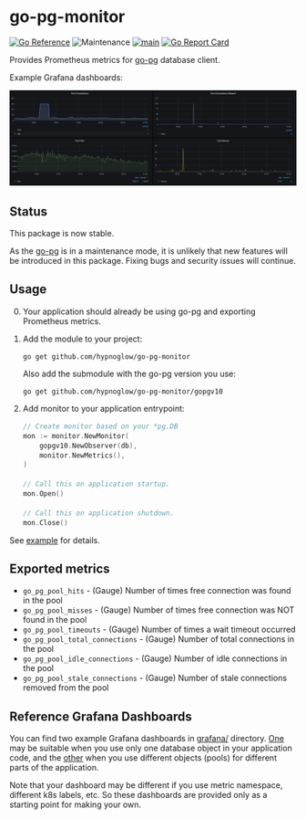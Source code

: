 # go-pg-monitor

[![Go Reference](https://pkg.go.dev/badge/github.com/hypnoglow/go-pg-monitor.svg)](https://pkg.go.dev/github.com/hypnoglow/go-pg-monitor)
![Maintenance](https://img.shields.io/maintenance/yes/2024)
[![main](https://github.com/hypnoglow/go-pg-monitor/actions/workflows/main.yml/badge.svg)](https://github.com/hypnoglow/go-pg-monitor/actions/workflows/main.yml)
[![Go Report Card](https://goreportcard.com/badge/github.com/hypnoglow/go-pg-monitor)](https://goreportcard.com/report/github.com/hypnoglow/go-pg-monitor)

Provides Prometheus metrics for [go-pg](https://github.com/go-pg/pg) database client.

Example Grafana dashboards:

![grafana](.github/images/grafana.png)

## Status

This package is now stable.

As the [go-pg](https://github.com/go-pg/pg) is in a maintenance mode, it is unlikely
that new features will be introduced in this package. Fixing bugs and security issues
will continue.

## Usage

0. Your application should already be using go-pg and exporting Prometheus metrics.

1. Add the module to your project:

    ```shell
    go get github.com/hypnoglow/go-pg-monitor
    ```
   
   Also add the submodule with the go-pg version you use:

    ```shell
    go get github.com/hypnoglow/go-pg-monitor/gopgv10
    ```

2. Add monitor to your application entrypoint:

    ```go
    // Create monitor based on your *pg.DB
    mon := monitor.NewMonitor(
		gopgv10.NewObserver(db),
		monitor.NewMetrics(),
	)
   
    // Call this on application startup. 
    mon.Open()
	
    // Call this on application shutdown.
    mon.Close()
    ```

See [example](example/main.go) for details.

## Exported metrics

- `go_pg_pool_hits` - (Gauge) Number of times free connection was found in the pool
- `go_pg_pool_misses` - (Gauge) Number of times free connection was NOT found in the pool
- `go_pg_pool_timeouts` - (Gauge) Number of times a wait timeout occurred
- `go_pg_pool_total_connections` - (Gauge) Number of total connections in the pool
- `go_pg_pool_idle_connections` - (Gauge) Number of idle connections in the pool
- `go_pg_pool_stale_connections` - (Gauge) Number of stale connections removed from the pool

## Reference Grafana Dashboards

You can find two example Grafana dashboards in [grafana/](grafana/) directory. 
[One](<grafana/Postgres Database Client.json>) may be suitable when you use only one database object
in your application code, and the [other](<grafana/Postgres Database Client Pools.json>) when
you use different objects (pools) for different parts of the application.

Note that your dashboard may be different if you use metric namespace, different k8s labels, etc.
So these dashboards are provided only as a starting point for making your own.

